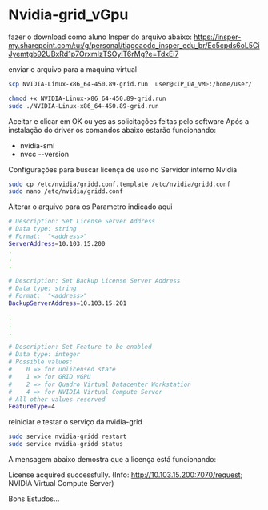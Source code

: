 # Nvidia-grid_vGpu

fazer o download como aluno Insper do arquivo abaixo:
https://insper-my.sharepoint.com/:u:/g/personal/tiagoaodc_insper_edu_br/Ec5cpds6oL5CiJyemtgb92UBxRd1p7OrxmIzTSOylT6rMg?e=TdxEi7

enviar o arquivo para a maquina virtual
```sh
scp NVIDIA-Linux-x86_64-450.89-grid.run  user@<IP_DA_VM>:/home/user/
```

```sh
chmod +x NVIDIA-Linux-x86_64-450.89-grid.run
sudo ./NVIDIA-Linux-x86_64-450.89-grid.run
```
Aceitar e clicar em OK ou yes as solicitações feitas pelo software 
Após a instalação do driver os comandos abaixo estarão funcionando:

* nvidia-smi
* nvcc --version

Configurações para buscar licença de uso no Servidor interno Nvidia
```sh
sudo cp /etc/nvidia/gridd.conf.template /etc/nvidia/gridd.conf
sudo nano /etc/nvidia/gridd.conf
```

Alterar o arquivo para os Parametro indicado aqui
```sh
# Description: Set License Server Address
# Data type: string
# Format:  "<address>"
ServerAddress=10.103.15.200
.
.
.
  
# Description: Set Backup License Server Address
# Data type: string
# Format:  "<address>"
BackupServerAddress=10.103.15.201

.
.
.

# Description: Set Feature to be enabled
# Data type: integer
# Possible values:
#    0 => for unlicensed state
#    1 => for GRID vGPU
#    2 => for Quadro Virtual Datacenter Workstation
#    4 => for NVIDIA Virtual Compute Server
# All other values reserved
FeatureType=4

```

reiniciar e testar o serviço da nvidia-grid

```sh
sudo service nvidia-gridd restart
sudo service nvidia-gridd status
```
A mensagem abaixo demostra que a licença está funcionando:

License acquired successfully. (Info: http://10.103.15.200:7070/request; NVIDIA Virtual Compute Server)

Bons Estudos...

